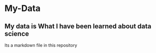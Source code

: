 # My-Data

## My data is What I have been learned about data science

Its a markdown file in this repository

